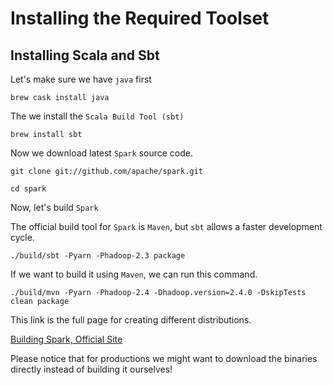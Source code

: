 # Installing the Required Toolset

## Installing Scala and Sbt

Let's make sure we have `java` first
```
brew cask install java
```

The we install the `Scala Build Tool (sbt)`

```
brew install sbt
```

Now we download latest `Spark` source code.

```
git clone git://github.com/apache/spark.git
```

```
cd spark
```

Now, let's build `Spark`

The official build tool for `Spark` is `Maven`, but `sbt` allows a faster development cycle.

```
./build/sbt -Pyarn -Phadoop-2.3 package
```

If we want to build it using `Maven`, we can run this command.

```
./build/mvn -Pyarn -Phadoop-2.4 -Dhadoop.version=2.4.0 -DskipTests clean package
```

This link is the full page for creating different distributions.

[Building Spark, Official Site](http://spark.apache.org/docs/latest/building-spark.html)

Please notice that for productions we might want to download the binaries directly instead of building it ourselves!

